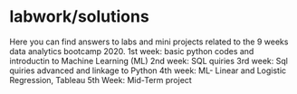 # labwork/solutions 
Here you can find answers to labs and mini projects related to the 9 weeks data analytics bootcamp 2020. 
1st week: basic python codes and introductin to Machine Learning (ML)
2nd week: SQL quiries 
3rd week: Sql quiries advanced and linkage to Python
4th week: ML- Linear and Logistic Regression, Tableau 
5th Week: Mid-Term project 
